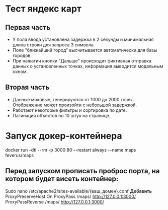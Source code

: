 # Тест яндекс карт
## Первая часть
- У поля ввода установлена задержка в 2 секунды и минимальная длина строки для запроса 3 символа.
- Поле "ближайший город" высчитывается автоматически для базы городов.
- При нажатии кнопки "Дальше" происходит фиктивная отправка данных о установленных точках, информация выводится модальным окном.
## Вторая часть
- Данные моковые, генерируются от 1000 до 2000 точек. Отображение может произойти с небольшой задержкой.
- Работают некоторые фильтры и сортировка по дате.
- Пагинация объектов по 10 штук на странице.


# Запуск докер-контейнера
docker run -dti --rm -p 3000:80 --restart always --name maps feverus/maps

## Перед запуском прописать проброс порта, на котором будет висеть контейнер:
Sudo nano /etc/apache2/sites-available/{ваш_домен}.conf
__Добавить__
ProxyPreserveHost On
ProxyPass /maps/ http://127.0.0.1:3000/
ProxyPassReverse /maps/ http://127.0.0.1:3000/